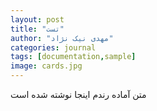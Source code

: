 ```yaml
---
layout: post
title: "تست"
author: "مهدی نیک نژاد"
categories: journal
tags: [documentation,sample]
image: cards.jpg
---
```


متن آماده رندم اینجا نوشته شده است